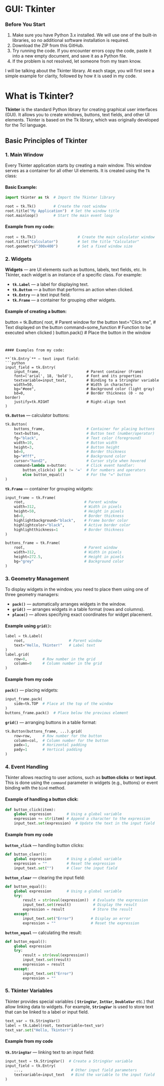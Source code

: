 # GUI: Tkinter

### Before You Start
1. Make sure you have Python 3.x installed. We will use one of the built-in libraries, so no additional software installation is required.
2. Download the ZIP from this GitHub.
3. Try running the code. If you encounter errors copy the code, paste it into a new empty document, and save it as a Python file.
4. If the problem is not resolved, let someone from my team know.

I will be talking about the Tkinter library. At each stage, you will first see a simple example for clarity, followed by how it is used in my code.

# What is Tkinter?

**Tkinter** is the standard Python library for creating graphical user interfaces (GUI). It allows you to create windows, buttons, text fields, and other UI elements. Tkinter is based on the Tk library, which was originally developed for the Tcl language.

## Basic Principles of Tkinter

### 1. Main Window
Every Tkinter application starts by creating a main window. This window serves as a container for all other UI elements. It is created using the `Tk` class:

#### Basic Example:
```python
import tkinter as tk  # Import the Tkinter library

root = tk.Tk()        # Create the root window
root.title("My Application")  # Set the window title
root.mainloop()       # Start the main event loop
```

#### Example from my code:
```python
root = tk.Tk()                   # Create the main calculator window
root.title("Calculator")         # Set the title "Calculator"
root.geometry("300x400")         # Set a fixed window size
```




### 2. Widgets

**Widgets** — are UI elements such as buttons, labels, text fields, etc. In Tkinter, each widget is an instance of a specific class. For example:

- **`tk.Label`** — a label for displaying text.
- **`tk.Button`** — a button that performs an action when clicked.
- **`tk.Entry`** — a text input field.
- **`tk.Frame`** — a container for grouping other widgets.



#### Example of creating a button:
button = tk.Button(
    root,                     # Parent window for the button
    text="Click me",          # Text displayed on the button
    command=some_function     # Function to be executed when clicked
)
button.pack()                # Place the button in the window
```


#### Examples from my code:

**`tk.Entry`** — text input field:
```python
input_field = tk.Entry(
    input_frame,                     # Parent container (Frame)
    font=('arial', 18, 'bold'),      # Font and its properties
    textvariable=input_text,         # Binding to a StringVar variable
    width=50,                        # Width in characters
    bg="#eee",                       # Background color (light gray)
    bd=0,                            # Border thickness (0 - no border)
    justify=tk.RIGHT                 # Right-align text
)
```

**`tk.Button`** — calculator buttons:
```python
tk.Button(
    buttons_frame,                   # Container for placing buttons
    text=button,                     # Button text (number/operator)
    fg="black",                      # Text color (foreground)
    width=10,                        # Button width
    height=3,                        # Button height
    bd=0,                            # Border thickness
    bg="#fff",                       # Background color
    cursor="hand2",                  # Cursor style when hovered
    command=lambda x=button:         # Click event handler:
        button_click(x) if x != '='  # For numbers and operators
        else button_equal()          # For the "=" button
)
```

**`tk.Frame`** — container for grouping widgets:
```python
input_frame = tk.Frame(
    root,                           # Parent window
    width=312,                      # Width in pixels
    height=50,                      # Height in pixels
    bd=0,                           # Border thickness
    highlightbackground="black",    # Frame border color
    highlightcolor="black",         # Active border color
    highlightthickness=1            # Border thickness
)

buttons_frame = tk.Frame(
    root,                           # Parent window
    width=312,                      # Width in pixels
    height=272.5,                   # Height in pixels
    bg="grey"                       # Background color
)
```




### 3. Geometry Management

To display widgets in the window, you need to place them using one of three geometry managers:

- **`pack()`** — automatically arranges widgets in the window.
- **`grid()`** — arranges widgets in a table format (rows and columns).
- **`place()`** — allows specifying exact coordinates for widget placement.

#### Example using **`grid()`**:

```python
label = tk.Label(
    root,                    # Parent window
    text="Hello, Tkinter!"   # Label text
)
label.grid(
    row=0,       # Row number in the grid
    column=0     # Column number in the grid
)
```


#### Example from my code

**`pack()`** — placing widgets:
```python
input_frame.pack(
    side=tk.TOP  # Place at the top of the window
)
buttons_frame.pack()  # Place below the previous element
```

**`grid()`** — arranging buttons in a table format:
```python
tk.Button(buttons_frame, ...).grid(
    row=row,     # Row number for the button
    column=col,  # Column number for the button
    padx=1,      # Horizontal padding
    pady=1       # Vertical padding
)
```



### 4. Event Handling

Tkinter allows reacting to user actions, such as **button clicks** or **text input**. This is done using the `command` parameter in widgets (e.g., buttons) or event binding with the `bind` method.

#### Example of handling a button click:
```python
def button_click(item):
    global expression       # Using a global variable
    expression += str(item) # Append a character to the expression
    input_text.set(expression)  # Update the text in the input field
```

#### Example from my code

**`button_click`**  — handling button clicks:
```python
def button_clear():
    global expression       # Using a global variable
    expression = ""         # Reset the expression
    input_text.set("")      # Clear the input field

```

**`button_clear`** — clearing the input field:
```python
def button_equal():
    global expression       # Using a global variable
    try:
        result = str(eval(expression))  # Evaluate the expression
        input_text.set(result)          # Display the result
        expression = result             # Store the result
    except:
        input_text.set("Error")        # Display an error
        expression = ""                # Reset the expression
```

**`button_equal`** — calculating the result:
```python
def button_equal():
    global expression
    try:
        result = str(eval(expression))
        input_text.set(result)
        expression = result
    except:
        input_text.set("Error")
        expression = ""
```


### 5. Tkinter Variables

Tkinter provides special variables ( **`StringVar`**,  **`IntVar`**,  **`DoubleVar`** etc.) that allow linking data to widgets. For example, **`StringVar`** is used to store text that can be linked to a label or input field.

```python
text_var = tk.StringVar()
label = tk.Label(root, textvariable=text_var)
text_var.set("Hello, Tkinter!")
```

#### Example from my code
**`tk.StringVar`** — linking text to an input field:
```python
input_text = tk.StringVar()  # Create a StringVar variable
input_field = tk.Entry(
    ...,                      # Other input field parameters
    textvariable=input_text   # Bind the variable to the input field
)
```
